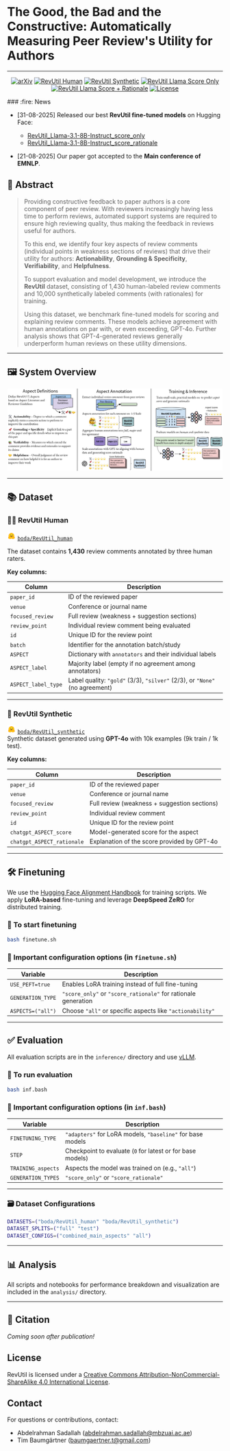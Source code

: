 # The Good, the Bad and the Constructive: Automatically Measuring Peer Review's Utility for Authors

---

<p align="center">
  <a href=""><img src="https://img.shields.io/badge/arXiv-2405.01535-b31b1b.svg" alt="arXiv"></a>
  <a href="https://huggingface.co/datasets/boda/RevUtil_human"><img src="https://img.shields.io/badge/Dataset-HuggingFace-yellow" alt="RevUtil Human"></a>
  <a href="https://huggingface.co/datasets/boda/RevUtil_synthetic"><img src="https://img.shields.io/badge/Dataset-HuggingFace-yellow" alt="RevUtil Synthetic"></a>
  <a href="https://huggingface.co/boda/RevUtil_Llama-3.1-8B-Instruct_score_only"><img src="https://img.shields.io/badge/%F0%9F%A4%97%20Hugging%20Face-Model-blue" alt="RevUtil Llama Score Only"></a>
  <a href="https://huggingface.co/boda/RevUtil_Llama-3.1-8B-Instruct_score_rationale"><img src="https://img.shields.io/badge/%F0%9F%A4%97%20Hugging%20Face-Model-blue" alt="RevUtil Llama Score + Rationale"></a>
  <a href="https://github.com/bodasadallah/review_rewrite/blob/main/LICENSE"><img src="https://img.shields.io/badge/License-CC--BY--NC--SA%204.0-lightgrey.svg" alt="License"></a>
</p>
### :fire: News

- [31-08-2025] Released our best **RevUtil fine-tuned models** on Hugging Face:

  - [RevUtil_Llama-3.1-8B-Instruct_score_only](https://huggingface.co/boda/RevUtil_Llama-3.1-8B-Instruct_score_only)
  - [RevUtil_Llama-3.1-8B-Instruct_score_rationale](https://huggingface.co/boda/RevUtil_Llama-3.1-8B-Instruct_score_rationale)

- [21-08-2025] Our paper got accepted to the **Main conference of EMNLP**.

## 📝 Abstract

> Providing constructive feedback to paper authors is a core component of peer review. With reviewers increasingly having less time to perform reviews, automated support systems are required to ensure high reviewing quality, thus making the feedback in reviews useful for authors.
>
> To this end, we identify four key aspects of review comments (individual points in weakness sections of reviews) that drive their utility for authors: **Actionability**, **Grounding & Specificity**, **Verifiability**, and **Helpfulness**.
>
> To support evaluation and model development, we introduce the **RevUtil** dataset, consisting of 1,430 human-labeled review comments and 10,000 synthetically labeled comments (with rationales) for training.
>
> Using this dataset, we benchmark fine-tuned models for scoring and explaining review comments. These models achieve agreement with human annotations on par with, or even exceeding, GPT-4o. Further analysis shows that GPT-4-generated reviews generally underperform human reviews on these utility dimensions.

---

## 🖼️ System Overview

![System Overview](assets/system_overview.jpg)

---

## 📚 Dataset

### 🧑‍🔬 RevUtil Human

<img src="assets/hf_logo.png" alt="HF Logo" width="20"/> [`boda/RevUtil_human`](https://huggingface.co/datasets/boda/RevUtil_human)

The dataset contains **1,430** review comments annotated by three human raters.

**Key columns:**

| Column              | Description                                                                 |
| ------------------- | --------------------------------------------------------------------------- |
| `paper_id`          | ID of the reviewed paper                                                    |
| `venue`             | Conference or journal name                                                  |
| `focused_review`    | Full review (weakness + suggestion sections)                                |
| `review_point`      | Individual review comment being evaluated                                   |
| `id`                | Unique ID for the review point                                              |
| `batch`             | Identifier for the annotation batch/study                                   |
| `ASPECT`            | Dictionary with `annotators` and their individual labels                    |
| `ASPECT_label`      | Majority label (empty if no agreement among annotators)                     |
| `ASPECT_label_type` | Label quality: `"gold"` (3/3), `"silver"` (2/3), or `"None"` (no agreement) |

---

### 🤖 RevUtil Synthetic

<img src="assets/hf_logo.png" alt="HF Logo" width="20"/> [`boda/RevUtil_synthetic`](https://huggingface.co/datasets/boda/RevUtil_synthetic)  
Synthetic dataset generated using **GPT-4o** with 10k examples (9k train / 1k test).

**Key columns:**

| Column                     | Description                                  |
| -------------------------- | -------------------------------------------- |
| `paper_id`                 | ID of the reviewed paper                     |
| `venue`                    | Conference or journal name                   |
| `focused_review`           | Full review (weakness + suggestion sections) |
| `review_point`             | Individual review comment                    |
| `id`                       | Unique ID for the review point               |
| `chatgpt_ASPECT_score`     | Model-generated score for the aspect         |
| `chatgpt_ASPECT_rationale` | Explanation of the score provided by GPT-4o  |

---

## 🛠️ Finetuning

We use the [Hugging Face Alignment Handbook](https://github.com/huggingface/alignment-handbook) for training scripts. We apply **LoRA-based** fine-tuning and leverage **DeepSpeed ZeRO** for distributed training.

### 🏃 To start finetuning

```bash
bash finetune.sh
```

### 🔧 Important configuration options (in `finetune.sh`)

| Variable          | Description                                                    |
| ----------------- | -------------------------------------------------------------- |
| `USE_PEFT=true`   | Enables LoRA training instead of full fine-tuning              |
| `GENERATION_TYPE` | `"score_only"` or `"score_rationale"` for rationale generation |
| `ASPECTS=("all")` | Choose `"all"` or specific aspects like `"actionability"`      |

---

## ✅ Evaluation

All evaluation scripts are in the `inference/` directory and use [vLLM](https://github.com/vllm-project/vllm).

### 🏃 To run evaluation

```bash
bash inf.bash
```

### 🔧 Important configuration options (in `inf.bash`)

| Variable           | Description                                                |
| ------------------ | ---------------------------------------------------------- |
| `FINETUNING_TYPE`  | `"adapters"` for LoRA models, `"baseline"` for base models |
| `STEP`             | Checkpoint to evaluate (`0` for latest or for base models) |
| `TRAINING_aspects` | Aspects the model was trained on (e.g., `"all"`)           |
| `GENERATION_TYPES` | `"score_only"` or `"score_rationale"`                      |

---

### 🗃 Dataset Configurations

```bash
DATASETS=("boda/RevUtil_human" "boda/RevUtil_synthetic")
DATASET_SPLITS=("full" "test")
DATASET_CONFIGS=("combined_main_aspects" "all")
```

---

## 📊 Analysis

All scripts and notebooks for performance breakdown and visualization are included in the `analysis/` directory.

---

## 📎 Citation

_Coming soon after publication!_

## License

RevUtil is licensed under a
[Creative Commons Attribution-NonCommercial-ShareAlike 4.0 International License](http://creativecommons.org/licenses/by-nc-sa/4.0/).

## Contact

For questions or contributions, contact:

- Abdelrahman Sadallah (abdelrahman.sadallah@mbzuai.ac.ae)
- Tim Baumgärtner (baumgaertner.t@gmail.com)
